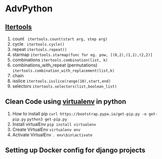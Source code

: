 # AdvPython

## [Itertools](https://www.youtube.com/watch?v=Qu3dThVy6KQ)
1. count ``` itertools.count(start arg, step arg)```
2. cycle ``` itertools.cycle()```
3. repeat ```itertools.repeat()```
4. starmap ```itertools.starmap(func for eg. pow, [(0,2),(1,1),(2,2)]```
5. combinations ```itertools.combination(list, k)```
6. combinations_with_repeat (permutations) ```itertools.combination_with_replacement(list,k)```
7. chain
8. isslice ```itertools.isslice(range(10),start,end)```
9. selectors ```itertools.selectors(list,boolean_list)```

## Clean Code using [virtualenv](https://drive.google.com/file/d/1mDxSIwOwrXuMxydZ_huK8jiJJl4eQixG/view?usp=sharing) in python

1. How to install pip
```curl https://bootstrap.pypa.io/get-pip.py -o get-pip.py```
```python3 get-pip.py```
2. Install virtualEnv
```pip install virtualenv```
3. Create VirtualEnv
```virtualenv env```
4. Activate VirtualEnv
```. env\bin\activate```

## Setting up Docker config for django projects
